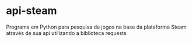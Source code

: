 # api-steam
Programa em Python para pesquisa de jogos na base da plataforma Steam através de sua api utilizando a biblioteca requests
